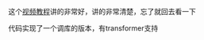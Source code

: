 这个[视频教程](https://www.bilibili.com/video/BV1iz421h7gb/?spm_id_from=333.1387.collection.video_card.click)讲的非常好，讲的非常清楚，忘了就回去看一下

代码实现了一个调库的版本，有transformer支持
